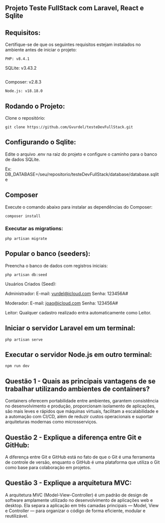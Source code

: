 ## Projeto Teste FullStack com Laravel, React e Sqlite

## Requisitos:

Certifique-se de que os seguintes requisitos estejam instalados no ambiente antes de iniciar o projeto:
```
PHP: v8.4.1
```
SQLite: v3.43.2
```
```
Composer: v2.8.3
```
Node.js: v18.18.0
```

## Rodando o Projeto:

Clone o repositório:
```
git clone https://github.com/Gvurdel/testeDevFullStack.git 
```
## Configurando o Sqlite:

Edite o arquivo .env na raiz do projeto e configure o caminho para o banco de dados SQLite.

Ex: DB_DATABASE=/seu/repositorio/testeDevFullStack/database/database.sqlite

## Composer

Execute o comando abaixo para instalar as dependências do Composer:
```
composer install
```
### Executar as migrations:
```
php artisan migrate
```
## Popular o banco (seeders):

Preencha o banco de dados com registros iniciais:
```
php artisan db:seed
```
Usuários Criados (Seed):

Administrador:
E-mail: vurdel@icloud.com
Senha: 123456A#

Moderador:
E-mail: joao@icloud.com
Senha: 123456A#

Leitor:
Qualquer cadastro realizado entra automaticamente como Leitor.

## Iniciar o servidor Laravel em um terminal:
```
php artisan serve
```
## Executar o servidor Node.js em outro terminal:
```
npm run dev
```
## Questão 1 - Quais as principais vantagens de se trabalhar utilizando ambientes de containers?

Containers oferecem portabilidade entre ambientes, garantem consistência no desenvolvimento e produção, proporcionam isolamento de aplicações, são mais leves e rápidos que máquinas virtuais, facilitam a escalabilidade e a automação com CI/CD, além de reduzir custos operacionais e suportar arquiteturas modernas como microsserviços.

## Questão 2 - Explique a diferença entre Git e GitHub:

A diferença entre Git e GitHub está no fato de que o Git é uma ferramenta de controle de versão, enquanto o GitHub é uma plataforma que utiliza o Git como base para colaboração em projetos.

## Questão 3 - Explique a arquitetura MVC:

A arquitetura MVC (Model-View-Controller) é um padrão de design de software amplamente utilizado no desenvolvimento de aplicações web e desktop. Ela separa a aplicação em três camadas principais — Model, View e Controller — para organizar o código de forma eficiente, modular e reutilizável.

